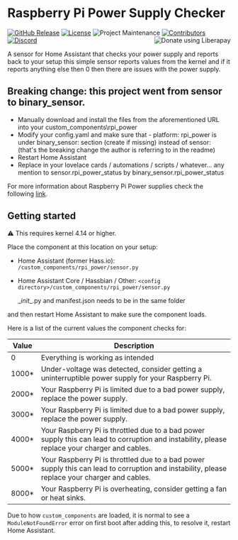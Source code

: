 # Raspberry Pi Power Supply Checker 
[![GitHub Release][releases-shield]][releases]
[![License][license-shield]](LICENSE.md) 
![Project Maintenance][maintenance-shield1]
[![Contributors][contributors-shield]][contributors]<a href="https://liberapay.com/Toast/donate"><img alt="Donate using Liberapay" align="right" align="top" src="https://liberapay.com/assets/widgets/donate.svg"></a>
[![Discord][discord-shield]][discord]

A sensor for Home Assistant that checks your power supply and reports back to your setup
this simple sensor reports values from the kernel and if it reports anything else then 0 then there are issues with the power supply.

<h2>Breaking change: this project went from sensor to binary_sensor.</h2>

* Manually download and install the files from the aforementioned URL into your custom_components\rpi_power
* Modify your config.yaml and make sure that - platform: rpi_power is under binary_sensor: section (create if missing) instead of sensor: (that's the breaking change the author is referring to in the readme)
* Restart Home Assistant
* Replace in your lovelace cards / automations / scripts / whatever... any mention to sensor.rpi_power_status by binary_sensor.rpi_power_status

For more information about Raspberry Pi Power supplies check the following [link](https://github.com/superjamie/lazyweb/wiki/Raspberry-Pi-Power).

## Getting started

⚠️ This requires kernel 4.14 or higher.

Place the component at this location on your setup:

* Home Assistant (former Hass.io): `/custom_components/rpi_power/sensor.py`
* Home Assistant Core / Hassbian / Other: `<config directory>/custom_components/rpi_power/sensor.py`

 	\__init__.py and manifest.json needs to be in the same folder

and then restart Home Assistant to make sure the component loads.

Here is a list of the current values the component checks for:

| Value  | Description |
| ------------- | ------------- |
| 0  | Everything is working as intended  |
| 1000*  | Under-voltage was detected, consider getting a uninterruptible power supply for your Raspberry Pi. |
| 2000* | Your Raspberry Pi is limited due to a bad power supply, replace the power supply. |
| 3000* | Your Raspberry Pi is limited due to a bad power supply, replace the power supply. |
| 4000* | Your Raspberry Pi is throttled due to a bad power supply this can lead to corruption and instability, please replace your charger and cables. |
| 5000* | Your Raspberry Pi is throttled due to a bad power supply this can lead to corruption and instability, please replace your charger and cables. |
| 8000* | Your Raspberry Pi is overheating, consider getting a fan or heat sinks. |

Due to how `custom_components` are loaded, it is normal to see a `ModuleNotFoundError` error on first boot after adding this, to resolve it, restart Home Assistant.

[discord]: https://discord.gg/Qa5fW2R
[discord-shield]: https://img.shields.io/discord/330944238910963714.svg?style=for-the-badge
[contributors-shield]: https://img.shields.io/github/contributors/custom-components/sensor.rpi_power.svg?style=for-the-badge
[contributors]: https://github.com/custom-components/sensor.rpi_power/graphs/contributors/
[license-shield]: https://img.shields.io/github/license/custom-components/sensor.rpi_power.svg?style=for-the-badge
[maintenance-shield1]: https://img.shields.io/badge/maintainer-Toast%20%40swetoast-blue.svg?style=for-the-badge
[releases-shield]: https://img.shields.io/github/release/custom-components/sensor.rpi_power.svg?style=for-the-badge
[releases]: https://github.com/custom-components/sensor.rpi_power/releases

